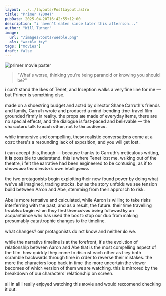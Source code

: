 ```yaml
---
layout: ../../layouts/PostLayout.astro
title: "Primer (2004)"
pubDate: 2025-04-20T16:42:55+12:00
description: "i haven't eaten since later this afternoon..."
author: "Will Turner"
image:
  url: "/images/posts/weeble.png"
  alt: "weeble toy"
tags: ["movies"]
draft: false
---
```


<img class="w-1/3 rounded-md float-left mr-5" alt="primer movie poster" src="/images/posts/primer.jpg">

<blockquote class="inline">"What's worse, thinking you're being paranoid or knowing you should be?"</blockquote>

i can't stand the likes of Tenet, and Inception walks a very fine line for me — but Primer is something else.
<br>
<br>
made on a shoestring budget and acted by director Shane Carruth's friends and family, Carruth wrote and produced a mind-bending time-travel film grounded firmly in reality. the props are made of everyday items, there are no special effects, and the dialogue is fast-paced and believable — the characters talk to each other, not to the audience.
<br>
<br>
while immersive and compelling, these realistic conversations come at a cost: there's a resounding lack of exposition, and you will get lost.
<br>
<br>
i can accept this, though — because thanks to Carruth’s meticulous writing, it **is** possible to understand. this is where Tenet lost me. walking out of the theatre, i felt the narrative had been engineered to be confusing, as if to showcase the director’s own intelligence.
<br>
<br>
the two protagonists begin exploiting their new found power by doing what we've all imagined, trading stocks. but as the story unfolds we see tension build between Aaron and Abe, stemming from their approach to risk.
<br>
<br>
Abe is more tentative and calculated, while Aaron is willing to take risks interferring with the past, and as a result, the future. their time travelling troubles begin when they find themselves being followed by an acquantaince who has used the box to stop our duo from making presumably catastrophic changes to the timeline.
<br>
<br>
what changes? our protagonists do not know and neither do we.
<br>
<br>
while the narrative timeline is at the forefront, it's the evolution of relationship between Aaron and Abe that is the most compelling aspect of the film. how quickly they come to distrust each other as they both scramble backwards through time in order to reverse their mistakes. the more the characters loop back in time, the more uncertain the viewer becomes of which version of them we are watching. this is mirrored by the breakdown of our characters' relationship on screen.
<br>
<br>
all in all i really enjoyed watching this movie and would reccomend checking it out.

